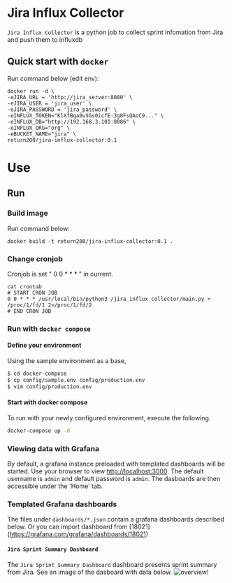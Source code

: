 # Jira Influx Collector 
`Jira Influx Collector` is a python job to collect sprint infomation from Jira and push them to influxdb

## Quick start with `docker`
Run command below (edit env):
```
docker run -d \
-eJIRA_URL = 'http://jira_server:8080' \
-eJIRA_USER = 'jira_user' \
-eJIRA_PASSWORD = 'jira_password' \
-eINFLUX_TOKEN="KlXfBqa0uSGs0icfE-3g8FsQAoC9..." \
-eINFLUX_DB="http://192.168.3.101:8086" \
-eINFLUX_ORG="org" \
-eBUCKET_NAME="jira" \
return200/jira-influx-collector:0.1
```

# Use

## Run

### Build image
Run command below:
```
docker build -t return200/jira-influx-collector:0.1 .
```
### Change cronjob
Cronjob is set " 0 0 * * * " in current.
```
cat crontab
# START CRON JOB
0 0 * * * /usr/local/bin/python3 /jira_influx_collector/main.py > /proc/1/fd/1 2>/proc/1/fd/2
# END CRON JOB
```

### Run with `docker compose`

#### Define your environment

Using the sample environment as a base, 

```bash
$ cd docker-compose
$ cp config/sample.env config/production.env
$ vim config/production.env
```
#### Start with docker compose 
To run with your newly configured environment, execute the following.

```bash
docker-compose up -d
```
### Viewing data with Grafana
By default, a grafana instance preloaded with templated dashboards will be started. Use your browser to view [http://localhost:3000](http://localhost:3000). The default username is `admin` and default password is `admin`. The dasboards are then accessible under the 'Home' tab.

### Templated Grafana dashboards

The files under `dashboards/*.json` contain a grafana dashboards described below.
Or you can import dashboard from [18021] (https://grafana.com/grafana/dashboards/18021)

#### `Jira Sprint Summary Dashboard` 

The `Jira Sprint Summary Dashboard` dashboard presents sprint summary from Jira. See an image of the dasboard with data below.
![overview!](https://github.com/return200-ok/jira-crawler/blob/main/assets/Jira_Sprint_Summary_Dashboard.png?raw=true)